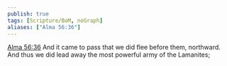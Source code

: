 ```yaml
---
publish: true
tags: [Scripture/BoM, noGraph]
aliases: ["Alma 56:36"]
---
```

[Alma 56:36](https://churchofjesuschrist.org/study/scriptures/bofm/alma/56?lang=eng&id=p36#p36) And it came to pass that we did flee before them, northward. And thus we did lead away the most powerful army of the Lamanites;
